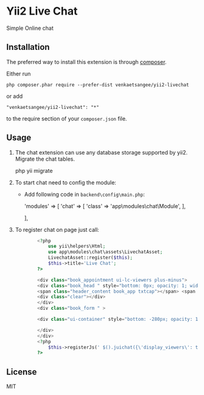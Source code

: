 Yii2 Live Chat
===============

Simple Online chat

Installation
------------

The preferred way to install this extension is through [composer](http://getcomposer.org/download/).

Either run

```
php composer.phar require --prefer-dist venkaetsangee/yii2-livechat
```

or add

```
"venkaetsangee/yii2-livechat": "*"
```

to the require section of your `composer.json` file.

Usage
------------

1. The chat extension can use any database storage supported by yii2. Migrate the chat tables.

    php yii migrate


2. To start chat need to config the module:
    - Add following code in `backend\config\main.php`:
    
        'modules' => [
            'chat' => [
                'class' => 'app\modules\chat\Module',
            ],

        ],
        
3. To register chat on page just call:

    ```php
            <?php
                use yii\helpers\Html;
                use app\modules\chat\assets\LivechatAsset;
                LivechatAsset::register($this);
                $this->title='Live Chat';
            ?>

            <div class="book_appointment ui-lc-viewers plus-minus">
            <div class="book_head " style="bottom: 0px; opacity: 1; width: 322px;">
            <span class="header_content book_app txtcap"></span> <span class=" fa fa-plus plus "></span>
            <div class="clear"></div>
            </div>
            <div class="book_form " >

            <div class="ui-container" style="bottom: -280px; opacity: 1;"></div>

            </div>
            </div>
            <?php 
                $this->registerJs(' $().juichat({\'display_viewers\': true});'); 
            ?>
   ```
   

License
----

MIT

